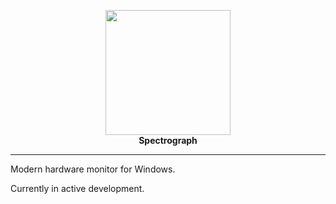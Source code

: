 <p align="center">
  <img width="200" src="https://github.com/user-attachments/assets/6e29f9b7-7f5b-4796-85b4-f2ed5e55553e" />
  <br/>
  <b>Spectrograph</b>
</p>

---

Modern hardware monitor for Windows.

Currently in active development.
